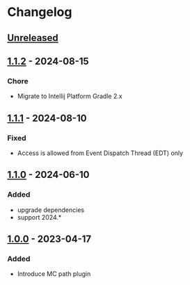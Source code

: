 # Changelog

## [Unreleased]

## [1.1.2] - 2024-08-15

### Chore

- Migrate to Intellij Platform Gradle 2.x

## [1.1.1] - 2024-08-10

### Fixed

- Access is allowed from Event Dispatch Thread (EDT) only

## [1.1.0] - 2024-06-10

### Added

- upgrade dependencies
- support 2024.*

## [1.0.0] - 2023-04-17

### Added

- Introduce MC path plugin

[Unreleased]: https://github.com/wendrowycz/mcname/compare/v1.1.2...HEAD
[1.1.2]: https://github.com/wendrowycz/mcname/compare/v1.1.1...v1.1.2
[1.1.1]: https://github.com/wendrowycz/mcname/compare/v1.1.0...v1.1.1
[1.1.0]: https://github.com/wendrowycz/mcname/compare/v1.0.0...v1.1.0
[1.0.0]: https://github.com/wendrowycz/mcname/commits/v1.0.0
